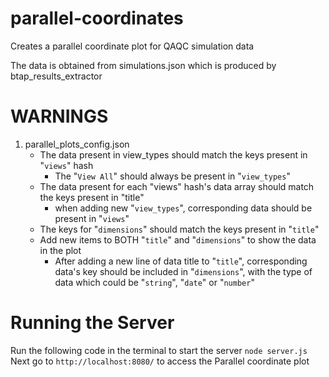 # parallel-coordinates
Creates a parallel coordinate plot for QAQC simulation data

The data is obtained from simulations.json which is produced by btap_results_extractor

# WARNINGS
1. parallel_plots_config.json
    - The data present in view_types should match the keys present in "`views`" hash
        - The "`View All`" should always be present in "`view_types`"
    - The data present for each "views" hash's data array should match the keys present in "title"
        - when adding new "`view_types`", corresponding data should be present in "`views`"
    - The keys for "`dimensions`" should match the keys present in "`title`"
    - Add new items to BOTH "`title`" and "`dimensions`" to show the data in the plot
        - After adding a new line of data title to "`title`", corresponding data's key should be included in "`dimensions`", with the type of data which could be "`string`", "`date`" or "`number`"

# Running the Server
Run the following code in the terminal to start the server
`node server.js`
Next go to `http://localhost:8080/` to access the Parallel coordinate plot